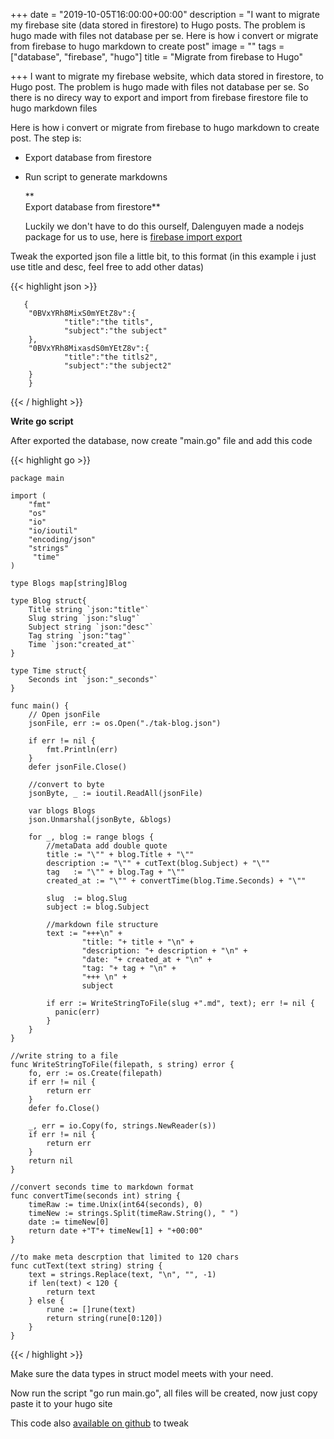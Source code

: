 +++
date = "2019-10-05T16:00:00+00:00"
description = "I want to migrate my firebase site (data stored in firestore) to Hugo posts. The problem is hugo made with files not database per se. Here is how i convert or migrate from firebase to hugo markdown to create post"
image = ""
tags = ["database", "firebase", "hugo"]
title = "Migrate from firebase to Hugo"

+++
I want to migrate my firebase website, which data stored in firestore, to Hugo post. The problem is hugo made with files not database per se. So there is no direcy way to export and import from firebase firestore file to hugo markdown files

Here is how i convert or migrate from firebase to hugo markdown to create post. The step is:

* Export database from firestore
* Run script to generate markdowns

  **  
  Export database from firestore**

  Luckily we don't have to do this ourself, Dalenguyen made a nodejs package for us to use, here is [firebase import export](https://github.com/dalenguyen/firestore-import-export)

Tweak the exported json file a little bit, to this format (in this example i just use title and desc, feel free to add other datas)

{{< highlight json >}}

       {    
        "0BVxYRh8MixS0mYEtZ8v":{
                "title":"the titls",
                "subject":"the subject"
        },
        "0BVxYRh8MixasdS0mYEtZ8v":{
                "title":"the titls2",
                "subject":"the subject2"
        }
        }

{{< / highlight >}}

**Write go script**

After exported the database, now create "main.go" file and add this code

{{< highlight go >}}

    package main
    
    import (
        "fmt"
        "os"
        "io"
        "io/ioutil"
        "encoding/json"
        "strings"
         "time"
    )
    
    type Blogs map[string]Blog
    
    type Blog struct{
        Title string `json:"title"`
        Slug string `json:"slug"`
        Subject string `json:"desc"`
        Tag string `json:"tag"`
        Time `json:"created_at"`
    }
    
    type Time struct{
        Seconds int `json:"_seconds"`
    }
    
    func main() {
        // Open jsonFile
        jsonFile, err := os.Open("./tak-blog.json")
    
        if err != nil {
            fmt.Println(err)
        }
        defer jsonFile.Close()
    
        //convert to byte
        jsonByte, _ := ioutil.ReadAll(jsonFile)
    
        var blogs Blogs
        json.Unmarshal(jsonByte, &blogs)
    
        for _, blog := range blogs {
            //metaData add double quote
            title := "\"" + blog.Title + "\""
            description := "\"" + cutText(blog.Subject) + "\""
            tag   := "\"" + blog.Tag + "\""
            created_at := "\"" + convertTime(blog.Time.Seconds) + "\""
    
            slug  := blog.Slug
            subject := blog.Subject
    
            //markdown file structure
            text := "+++\n" +
                    "title: "+ title + "\n" +
                    "description: "+ description + "\n" +
                    "date: "+ created_at + "\n" +
                    "tag: "+ tag + "\n" +
                    "+++ \n" +
                    subject
    
            if err := WriteStringToFile(slug +".md", text); err != nil {
              panic(err)
            }
        }
    }
    
    //write string to a file
    func WriteStringToFile(filepath, s string) error {
    	fo, err := os.Create(filepath)
    	if err != nil {
    		return err
    	}
    	defer fo.Close()
    
    	_, err = io.Copy(fo, strings.NewReader(s))
    	if err != nil {
    		return err
    	}
    	return nil
    }
    
    //convert seconds time to markdown format
    func convertTime(seconds int) string {
        timeRaw := time.Unix(int64(seconds), 0)
        timeNew := strings.Split(timeRaw.String(), " ")
        date := timeNew[0]
        return date +"T"+ timeNew[1] + "+00:00"
    }
    
    //to make meta descrption that limited to 120 chars
    func cutText(text string) string {
        text = strings.Replace(text, "\n", "", -1)
        if len(text) < 120 {
            return text
        } else {
            rune := []rune(text)
            return string(rune[0:120])
        }
    }

{{< / highlight >}}

Make sure the data types in struct model meets with your need.

Now run the script "go run main.go", all files will be created, now just copy paste it to your hugo site

This code also [available on github](https://github.com/hilmanrdn/Firebase-json-to-Hugo-markdown-files) to tweak